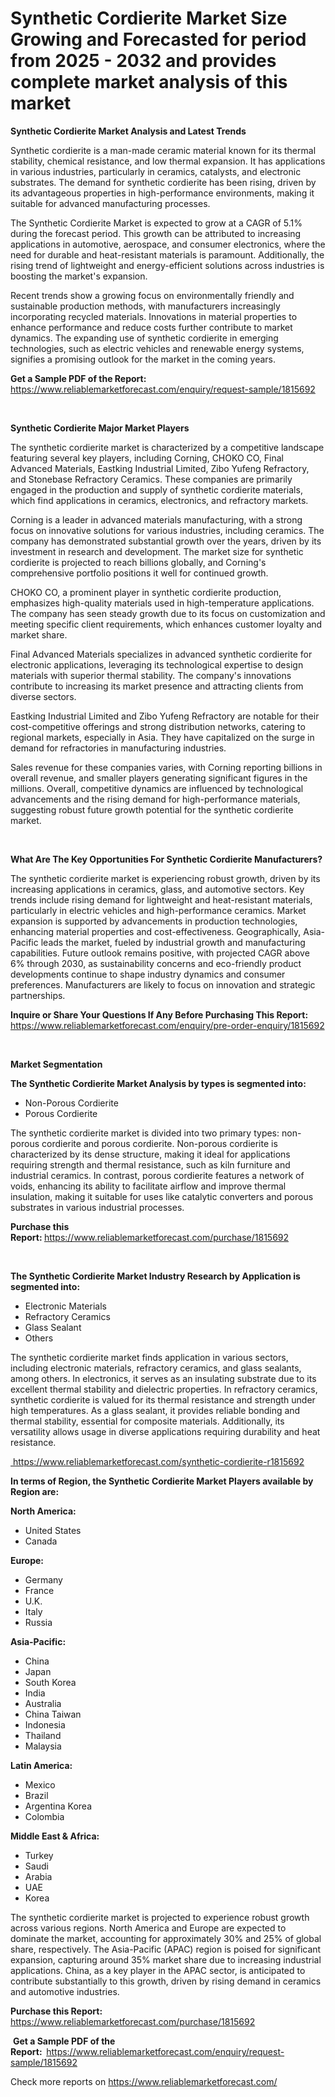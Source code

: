 <p><h1>Synthetic Cordierite Market Size Growing and Forecasted for period from 2025 - 2032 and provides complete market analysis of this market</h1></p><p><strong>Synthetic Cordierite Market Analysis and Latest Trends</strong></p>
<p><p>Synthetic cordierite is a man-made ceramic material known for its thermal stability, chemical resistance, and low thermal expansion. It has applications in various industries, particularly in ceramics, catalysts, and electronic substrates. The demand for synthetic cordierite has been rising, driven by its advantageous properties in high-performance environments, making it suitable for advanced manufacturing processes.</p><p>The Synthetic Cordierite Market is expected to grow at a CAGR of 5.1% during the forecast period. This growth can be attributed to increasing applications in automotive, aerospace, and consumer electronics, where the need for durable and heat-resistant materials is paramount. Additionally, the rising trend of lightweight and energy-efficient solutions across industries is boosting the market's expansion. </p><p>Recent trends show a growing focus on environmentally friendly and sustainable production methods, with manufacturers increasingly incorporating recycled materials. Innovations in material properties to enhance performance and reduce costs further contribute to market dynamics. The expanding use of synthetic cordierite in emerging technologies, such as electric vehicles and renewable energy systems, signifies a promising outlook for the market in the coming years.</p></p>
<p><strong>Get a Sample PDF of the Report:&nbsp;</strong> <a href="https://www.reliablemarketforecast.com/enquiry/request-sample/1815692?utm_campaign=2750&utm_medium=2&utm_source=Github&utm_content=ia&utm_term=01042025&utm_id=synthetic-cordierite">https://www.reliablemarketforecast.com/enquiry/request-sample/1815692</a></p>
<p>&nbsp;</p>
<p><strong>Synthetic Cordierite Major Market Players</strong></p>
<p><p>The synthetic cordierite market is characterized by a competitive landscape featuring several key players, including Corning, CHOKO CO, Final Advanced Materials, Eastking Industrial Limited, Zibo Yufeng Refractory, and Stonebase Refractory Ceramics. These companies are primarily engaged in the production and supply of synthetic cordierite materials, which find applications in ceramics, electronics, and refractory markets.</p><p>Corning is a leader in advanced materials manufacturing, with a strong focus on innovative solutions for various industries, including ceramics. The company has demonstrated substantial growth over the years, driven by its investment in research and development. The market size for synthetic cordierite is projected to reach billions globally, and Corning's comprehensive portfolio positions it well for continued growth.</p><p>CHOKO CO, a prominent player in synthetic cordierite production, emphasizes high-quality materials used in high-temperature applications. The company has seen steady growth due to its focus on customization and meeting specific client requirements, which enhances customer loyalty and market share.</p><p>Final Advanced Materials specializes in advanced synthetic cordierite for electronic applications, leveraging its technological expertise to design materials with superior thermal stability. The company's innovations contribute to increasing its market presence and attracting clients from diverse sectors.</p><p>Eastking Industrial Limited and Zibo Yufeng Refractory are notable for their cost-competitive offerings and strong distribution networks, catering to regional markets, especially in Asia. They have capitalized on the surge in demand for refractories in manufacturing industries.</p><p>Sales revenue for these companies varies, with Corning reporting billions in overall revenue, and smaller players generating significant figures in the millions. Overall, competitive dynamics are influenced by technological advancements and the rising demand for high-performance materials, suggesting robust future growth potential for the synthetic cordierite market.</p></p>
<p>&nbsp;</p>
<p><strong>What Are The Key Opportunities For Synthetic Cordierite Manufacturers?</strong></p>
<p><p>The synthetic cordierite market is experiencing robust growth, driven by its increasing applications in ceramics, glass, and automotive sectors. Key trends include rising demand for lightweight and heat-resistant materials, particularly in electric vehicles and high-performance ceramics. Market expansion is supported by advancements in production technologies, enhancing material properties and cost-effectiveness. Geographically, Asia-Pacific leads the market, fueled by industrial growth and manufacturing capabilities. Future outlook remains positive, with projected CAGR above 6% through 2030, as sustainability concerns and eco-friendly product developments continue to shape industry dynamics and consumer preferences. Manufacturers are likely to focus on innovation and strategic partnerships.</p></p>
<p><strong>Inquire or Share Your Questions If Any Before Purchasing This Report:</strong> <a href="https://www.reliablemarketforecast.com/enquiry/pre-order-enquiry/1815692?utm_campaign=2750&utm_medium=2&utm_source=Github&utm_content=ia&utm_term=01042025&utm_id=synthetic-cordierite">https://www.reliablemarketforecast.com/enquiry/pre-order-enquiry/1815692</a></p>
<p>&nbsp;</p>
<p><strong>Market Segmentation</strong></p>
<p><strong>The Synthetic Cordierite Market Analysis by types is segmented into:</strong></p>
<p><ul><li>Non-Porous Cordierite</li><li>Porous Cordierite</li></ul></p>
<p><p>The synthetic cordierite market is divided into two primary types: non-porous cordierite and porous cordierite. Non-porous cordierite is characterized by its dense structure, making it ideal for applications requiring strength and thermal resistance, such as kiln furniture and industrial ceramics. In contrast, porous cordierite features a network of voids, enhancing its ability to facilitate airflow and improve thermal insulation, making it suitable for uses like catalytic converters and porous substrates in various industrial processes.</p></p>
<p><strong>Purchase this Report:&nbsp;</strong><a href="https://www.reliablemarketforecast.com/purchase/1815692?utm_campaign=2750&utm_medium=2&utm_source=Github&utm_content=ia&utm_term=01042025&utm_id=synthetic-cordierite">https://www.reliablemarketforecast.com/purchase/1815692</a></p>
<p>&nbsp;</p>
<p><strong>The Synthetic Cordierite Market Industry Research by Application is segmented into:</strong></p>
<p><ul><li>Electronic Materials</li><li>Refractory Ceramics</li><li>Glass Sealant</li><li>Others</li></ul></p>
<p><p>The synthetic cordierite market finds application in various sectors, including electronic materials, refractory ceramics, and glass sealants, among others. In electronics, it serves as an insulating substrate due to its excellent thermal stability and dielectric properties. In refractory ceramics, synthetic cordierite is valued for its thermal resistance and strength under high temperatures. As a glass sealant, it provides reliable bonding and thermal stability, essential for composite materials. Additionally, its versatility allows usage in diverse applications requiring durability and heat resistance.</p></p>
<p><a href="https://www.reliablemarketforecast.com/synthetic-cordierite-r1815692?utm_campaign=2750&utm_medium=2&utm_source=Github&utm_content=ia&utm_term=01042025&utm_id=synthetic-cordierite">&nbsp;https://www.reliablemarketforecast.com/synthetic-cordierite-r1815692</a></p>
<p><strong>In terms of Region, the Synthetic Cordierite Market Players available by Region are:</strong></p>
<p>
    <p> <strong> North America: </strong>
        <ul>
            <li>United States</li>
            <li>Canada</li>
        </ul>
        </p> 
    <p> <strong> Europe: </strong>
        <ul>
            <li>Germany</li>
            <li>France</li>
            <li>U.K.</li>
            <li>Italy</li>
            <li>Russia</li>
        </ul>
        </p> 
    <p> <strong> Asia-Pacific: </strong>
        <ul>
            <li>China</li>
            <li>Japan</li>
            <li>South Korea</li>
            <li>India</li>
            <li>Australia</li>
            <li>China Taiwan</li>
            <li>Indonesia</li>
            <li>Thailand</li>
            <li>Malaysia</li>
        </ul>
        </p> 
    <p> <strong> Latin America: </strong>
        <ul>
            <li>Mexico</li>
            <li>Brazil</li>
            <li>Argentina Korea</li>
            <li>Colombia</li>
        </ul>
        </p> 
    <p> <strong> Middle East & Africa: </strong>
        <ul>
            <li>Turkey</li>
            <li>Saudi</li>
            <li>Arabia</li>
            <li>UAE</li>
            <li>Korea</li>
        </ul>
    </p>
    </p>
<p><p>The synthetic cordierite market is projected to experience robust growth across various regions. North America and Europe are expected to dominate the market, accounting for approximately 30% and 25% of global share, respectively. The Asia-Pacific (APAC) region is poised for significant expansion, capturing around 35% market share due to increasing industrial applications. China, as a key player in the APAC sector, is anticipated to contribute substantially to this growth, driven by rising demand in ceramics and automotive industries.</p></p>
<p><strong>Purchase this Report: </strong><a href="https://www.reliablemarketforecast.com/purchase/1815692?utm_campaign=2750&utm_medium=2&utm_source=Github&utm_content=ia&utm_term=01042025&utm_id=synthetic-cordierite">https://www.reliablemarketforecast.com/purchase/1815692</a></p>
<p>&nbsp;<strong>Get a Sample PDF of the Report:&nbsp;&nbsp;</strong><a href="https://www.reliablemarketforecast.com/enquiry/request-sample/1815692?utm_campaign=2750&utm_medium=2&utm_source=Github&utm_content=ia&utm_term=01042025&utm_id=synthetic-cordierite">https://www.reliablemarketforecast.com/enquiry/request-sample/1815692</a></p>
<p><strong></strong></p>
<p>Check more reports on <a href="https://www.reliablemarketforecast.com/?utm_campaign=2750&utm_medium=2&utm_source=Github&utm_content=ia&utm_term=01042025&utm_id=synthetic-cordierite">https://www.reliablemarketforecast.com/</a></p>